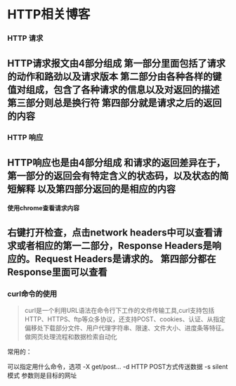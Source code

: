 # HTTP相关博客
### HTTP 请求
HTTP请求报文由4部分组成
第一部分里面包括了请求的动作和路劲以及请求版本
第二部分由各种各样的键值对组成，包含了各种请求的信息以及对返回的描述
第三部分则总是换行符
第四部分就是请求之后的返回的内容
---------
### HTTP 响应
HTTP响应也是由4部分组成
和请求的返回差异在于，第一部分的返回会有特定含义的状态码，以及状态的简短解释
以及第四部分返回的是相应的内容
-----------
#### 使用chrome查看请求内容
右键打开检查，点击network
headers中可以查看请求或者相应的第一二部分，Response Headers是响应的。Request Headers是请求的。
第四部分都在Response里面可以查看
-------
### curl命令的使用
> curl是一个利用URL语法在命令行下工作的文件传输工具,curl支持包括HTTP、HTTPS、ftp等众多协议，还支持POST、cookies、认证、从指定偏移处下载部分文件、用户代理字符串、限速、文件大小、进度条等特征。做网页处理流程和数据检索自动化

常用的：

可以指定用什么命令，选项 -X  get/post...
-d HTTP POST方式传送数据
-s silent模式
参数则是目标的网址